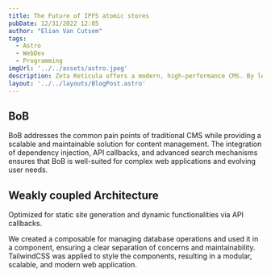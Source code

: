 ```yaml
---
title: The Future of IPFS atomic stores
pubDate: 12/31/2022 12:05
author: "Elian Van Cutsem"
tags:
  - Astro
  - WebDev
  - Programming
imgUrl: '../../assets/astro.jpeg'
description: Zeta Reticula offers a modern, high-performance CMS. By leveraging ScaNN MIPS for advanced search capabilities and maintaining a Jamstack ecosystem
layout: '../../layouts/BlogPost.astro'
---
```


## BoB

BoB addresses the common pain points of traditional CMS while providing a scalable and maintainable solution for content management. The integration of dependency injection, API callbacks, and advanced search mechanisms ensures that BoB is well-suited for complex web applications and evolving user needs.

## Weakly coupled Architecture

Optimized for static site generation and dynamic functionalities via API callbacks.

We created a composable for managing database operations and used it in a component, ensuring a clear separation of concerns and maintainability. TailwindCSS was applied to style the components, resulting in a modular, scalable, and modern web application. 




